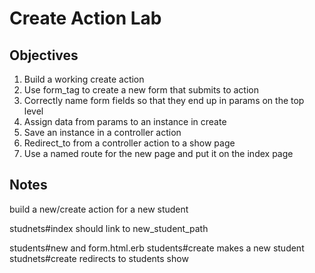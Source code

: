 # Create Action Lab

## Objectives

1. Build a working create action
2. Use form_tag to create a new form that submits to action
3. Correctly name form fields so that they end up in params on the top level
4. Assign data from params to an instance in create
5. Save an instance in a controller action
6. Redirect_to from a controller action to a show page
7. Use a named route for the new page and put it on the index page

## Notes

build a new/create action for a new student

studnets#index should link to new_student_path

students#new and form.html.erb students#create makes a new student studnets#create redirects to students show
